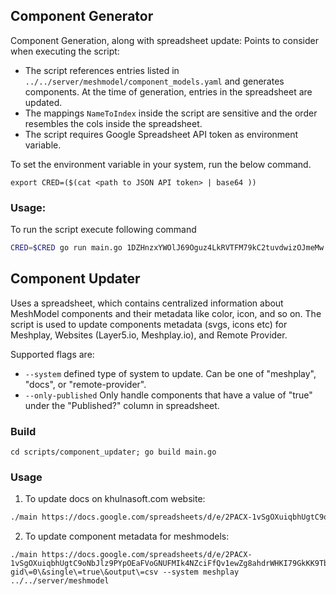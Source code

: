 ## Component Generator

Component Generation, along with spreadsheet update:
Points to consider when executing the script:

- The script references entries listed in `../../server/meshmodel/component_models.yaml` and generates components. At the time of generation, entries in the spreadsheet are updated.
- The mappings `NameToIndex` inside the script are sensitive and the order resembles the cols inside the spreadsheet.
- The script requires Google Spreadsheet API token as environment variable.

To set the environment variable in your system, run the below command.

```
export CRED=($(cat <path to JSON API token> | base64 ))
```

### Usage:

To run the script execute following command 

```bash
CRED=$CRED go run main.go 1DZHnzxYWOlJ69Oguz4LkRVTFM79kC2tuvdwizOJmeMw --system meshplay ../../server/meshmodel
```

## Component Updater

Uses a spreadsheet, which contains centralized information about MeshModel components and their metadata like color, icon, and so on. The script is used to update components metadata (svgs, icons etc) for Meshplay, Websites (Layer5.io, Meshplay.io), and Remote Provider.

Supported flags are:

- `--system`
    defined type of system to update. Can be one of "meshplay", "docs", or "remote-provider".
- `--only-published`
    Only handle components that have a value of "true" under the "Published?" column in spreadsheet.


### Build

```
cd scripts/component_updater; go build main.go
```

### Usage 

1. To update docs on khulnasoft.com website:

```bash
./main https://docs.google.com/spreadsheets/d/e/2PACX-1vSgOXuiqbhUgtC9oNbJlz9PYpOEaFVoGNUFMIk4NZciFfQv1ewZg8ahdrWHKI79GkKK9TbmnZx8CqIe/pub\?gid\=0\&single\=true\&output\=csv --system docs khulnasoft/src/collections/integrations khulnasoft.com/integrations docs/ --published-only
```

2. To update component metadata for meshmodels:

```
./main https://docs.google.com/spreadsheets/d/e/2PACX-1vSgOXuiqbhUgtC9oNbJlz9PYpOEaFVoGNUFMIk4NZciFfQv1ewZg8ahdrWHKI79GkKK9TbmnZx8CqIe/pub\?gid\=0\&single\=true\&output\=csv --system meshplay ../../server/meshmodel
```
